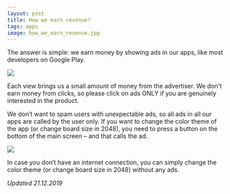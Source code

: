 ```yaml
---
layout: post
title: How we earn revenue?
tags: apps
image: how_we_earn_revenue.jpg
---
```

The answer is simple: we earn money by showing ads in our apps, like most developers on Google Play.

<img src="{{site.url}}/images/how_we_earn_revenue.jpg" style="display: block; margin: auto;" />

Each view brings us a small amount of money from the advertiser. We don't earn money from clicks, so please click on ads ONLY if you are genuinely interested in the product.

We don’t want to spam users with unexpectable ads, so all ads in all our apps are called by the user only.
If you want to change the color theme of the app (or change board size in 2048), you need to press a button on the bottom of the main screen – and that calls the ad.

<img src="{{site.url}}/images/phone_timer_arrow.jpg" style="display: block; margin: auto;" />

In case you don’t have an internet connection, you can simply change the color theme (or change board size in 2048) without any ads.

<i>Updated 21.12.2019</i>
